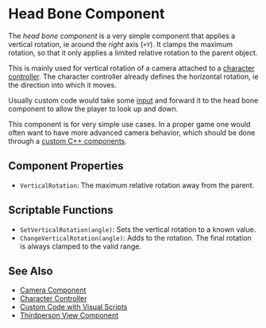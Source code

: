 # Head Bone Component

The *head bone component* is a very simple component that applies a vertical rotation, ie around the *right* axis (`+Y`). It clamps the maximum rotation, so that it only applies a limited relative rotation to the parent object.

This is mainly used for vertical rotation of a camera attached to a [character controller](../../physics/jolt/special/jolt-character-controller.md). The character controller already defines the horizontal rotation, ie the direction into which it moves.

Usually custom code would take some [input](../../input/input-overview.md) and forward it to the head bone component to allow the player to look up and down.

This component is for very simple use cases. In a proper game one would often want to have more advanced camera behavior, which should be done through a [custom C++ components](../../custom-code/cpp/custom-cpp-component.md).

## Component Properties

* `VerticalRotation`: The maximum relative rotation away from the parent.

## Scriptable Functions

* `SetVerticalRotation(angle)`: Sets the vertical rotation to a known value.
* `ChangeVerticalRotation(angle)`: Adds to the rotation. The final rotation is always clamped to the valid range.

## See Also

* [Camera Component](../../graphics/camera-component.md)
* [Character Controller](../../physics/jolt/special/jolt-character-controller.md)
* [Custom Code with Visual Scripts](../../custom-code/visual-script/visual-script-overview.md)
* [Thirdperson View Component](thirdpersonview-component.md)
